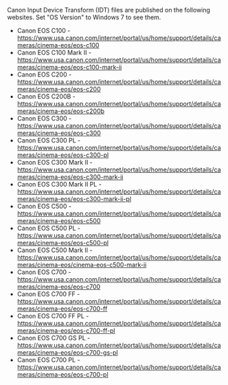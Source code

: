 Canon Input Device Transform (IDT) files are published on the following websites. Set "OS Version" to Windows 7 to see them.* Canon EOS C100 - https://www.usa.canon.com/internet/portal/us/home/support/details/cameras/cinema-eos/eos-c100* Canon EOS C100 Mark II - https://www.usa.canon.com/internet/portal/us/home/support/details/cameras/cinema-eos/eos-c100-mark-ii* Canon EOS C200 - https://www.usa.canon.com/internet/portal/us/home/support/details/cameras/cinema-eos/eos-c200* Canon EOS C200B - https://www.usa.canon.com/internet/portal/us/home/support/details/cameras/cinema-eos/eos-c200b* Canon EOS C300 - https://www.usa.canon.com/internet/portal/us/home/support/details/cameras/cinema-eos/eos-c300* Canon EOS C300 PL - https://www.usa.canon.com/internet/portal/us/home/support/details/cameras/cinema-eos/eos-c300-pl* Canon EOS C300 Mark II - https://www.usa.canon.com/internet/portal/us/home/support/details/cameras/cinema-eos/eos-c300-mark-ii* Canon EOS C300 Mark II PL -https://www.usa.canon.com/internet/portal/us/home/support/details/cameras/cinema-eos/eos-c300-mark-ii-pl* Canon EOS C500 - https://www.usa.canon.com/internet/portal/us/home/support/details/cameras/cinema-eos/eos-c500* Canon EOS C500 PL - https://www.usa.canon.com/internet/portal/us/home/support/details/cameras/cinema-eos/eos-c500-pl* Canon EOS C500 Mark II - https://www.usa.canon.com/internet/portal/us/home/support/details/cameras/cinema-eos/cinema-eos-c500-mark-ii* Canon EOS C700 - https://www.usa.canon.com/internet/portal/us/home/support/details/cameras/cinema-eos/eos-c700* Canon EOS C700 FF - https://www.usa.canon.com/internet/portal/us/home/support/details/cameras/cinema-eos/eos-c700-ff* Canon EOS C700 FF PL - https://www.usa.canon.com/internet/portal/us/home/support/details/cameras/cinema-eos/eos-c700-ff-pl* Canon EOS C700 GS PL - https://www.usa.canon.com/internet/portal/us/home/support/details/cameras/cinema-eos/eos-c700-gs-pl* Canon EOS C700 PL - https://www.usa.canon.com/internet/portal/us/home/support/details/cameras/cinema-eos/eos-c700-pl
